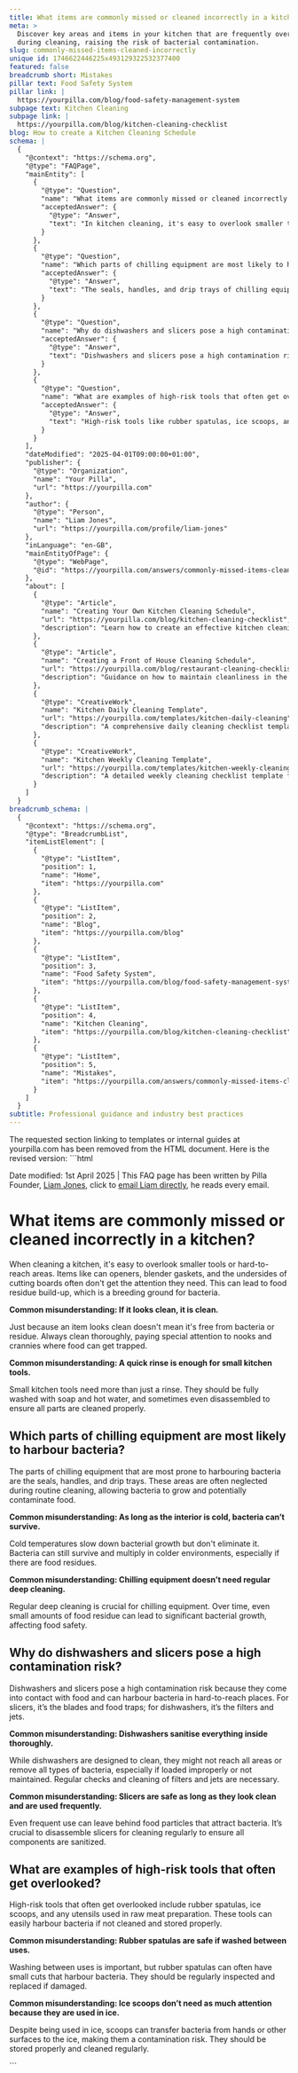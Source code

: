 ```yaml
---
title: What items are commonly missed or cleaned incorrectly in a kitchen?
meta: >
  Discover key areas and items in your kitchen that are frequently overlooked
  during cleaning, raising the risk of bacterial contamination.
slug: commonly-missed-items-cleaned-incorrectly
unique id: 1746622446225x493129322532377400
featured: false
breadcrumb short: Mistakes
pillar text: Food Safety System
pillar link: |
  https://yourpilla.com/blog/food-safety-management-system
subpage text: Kitchen Cleaning
subpage link: |
  https://yourpilla.com/blog/kitchen-cleaning-checklist
blog: How to create a Kitchen Cleaning Schedule
schema: |
  {
    "@context": "https://schema.org",
    "@type": "FAQPage",
    "mainEntity": [
      {
        "@type": "Question",
        "name": "What items are commonly missed or cleaned incorrectly in a kitchen?",
        "acceptedAnswer": {
          "@type": "Answer",
          "text": "In kitchen cleaning, it's easy to overlook smaller tools and hard-to-reach areas such as can openers, blender gaskets, and the undersides of cutting boards. These areas can accumulate food residue and breed bacteria. Always clean thoroughly, particularly in the nooks and crannies where food can get trapped."
        }
      },
      {
        "@type": "Question",
        "name": "Which parts of chilling equipment are most likely to harbour bacteria?",
        "acceptedAnswer": {
          "@type": "Answer",
          "text": "The seals, handles, and drip trays of chilling equipment are most prone to harbouring bacteria, often neglected during routine cleanings. Regular deep cleaning is crucial, as cold temperatures do not eliminate bacteria but simply slow their growth."
        }
      },
      {
        "@type": "Question",
        "name": "Why do dishwashers and slicers pose a high contamination risk?",
        "acceptedAnswer": {
          "@type": "Answer",
          "text": "Dishwashers and slicers pose a high contamination risk due to their contact with food and the presence of hard-to-reach areas where bacteria can accumulate, such as blades and food traps in slicers and filters and jets in dishwashers. Regular maintenance and thorough cleaning of these areas are necessary."
        }
      },
      {
        "@type": "Question",
        "name": "What are examples of high-risk tools that often get overlooked?",
        "acceptedAnswer": {
          "@type": "Answer",
          "text": "High-risk tools like rubber spatulas, ice scoops, and utensils used in raw meat preparation often get overlooked. These tools must be cleaned and stored properly, regularly inspected, and replaced if damaged to reduce contamination risks."
        }
      }
    ],
    "dateModified": "2025-04-01T09:00:00+01:00",
    "publisher": {
      "@type": "Organization",
      "name": "Your Pilla",
      "url": "https://yourpilla.com"
    },
    "author": {
      "@type": "Person",
      "name": "Liam Jones",
      "url": "https://yourpilla.com/profile/liam-jones"
    },
    "inLanguage": "en-GB",
    "mainEntityOfPage": {
      "@type": "WebPage",
      "@id": "https://yourpilla.com/answers/commonly-missed-items-cleaned-incorrectly"
    },
    "about": [
      {
        "@type": "Article",
        "name": "Creating Your Own Kitchen Cleaning Schedule",
        "url": "https://yourpilla.com/blog/kitchen-cleaning-checklist",
        "description": "Learn how to create an effective kitchen cleaning schedule tailored to your needs."
      },
      {
        "@type": "Article",
        "name": "Creating a Front of House Cleaning Schedule",
        "url": "https://yourpilla.com/blog/restaurant-cleaning-checklists",
        "description": "Guidance on how to maintain cleanliness in the front of house areas in a restaurant."
      },
      {
        "@type": "CreativeWork",
        "name": "Kitchen Daily Cleaning Template",
        "url": "https://yourpilla.com/templates/kitchen-daily-cleaning",
        "description": "A comprehensive daily cleaning checklist template for kitchens."
      },
      {
        "@type": "CreativeWork",
        "name": "Kitchen Weekly Cleaning Template",
        "url": "https://yourpilla.com/templates/kitchen-weekly-cleaning",
        "description": "A detailed weekly cleaning checklist template for kitchen maintenance."
      }
    ]
  }
breadcrumb_schema: |
  {
    "@context": "https://schema.org",
    "@type": "BreadcrumbList",
    "itemListElement": [
      {
        "@type": "ListItem",
        "position": 1,
        "name": "Home",
        "item": "https://yourpilla.com"
      },
      {
        "@type": "ListItem",
        "position": 2,
        "name": "Blog",
        "item": "https://yourpilla.com/blog"
      },
      {
        "@type": "ListItem",
        "position": 3,
        "name": "Food Safety System",
        "item": "https://yourpilla.com/blog/food-safety-management-system"
      },
      {
        "@type": "ListItem",
        "position": 4,
        "name": "Kitchen Cleaning",
        "item": "https://yourpilla.com/blog/kitchen-cleaning-checklist"
      },
      {
        "@type": "ListItem",
        "position": 5,
        "name": "Mistakes",
        "item": "https://yourpilla.com/answers/commonly-missed-items-cleaned-incorrectly"
      }
    ]
  }
subtitle: Professional guidance and industry best practices
---
```


The requested section linking to templates or internal guides at yourpilla.com has been removed from the HTML document. Here is the revised version: \`\`\`html

Date modified: 1st April 2025 | This FAQ page has been written by Pilla Founder, [Liam Jones](https://yourpilla.com/profile/liam-jones), click to [email Liam directly](https://mailto:liam@yourpilla.com), he reads every email.

# What items are commonly missed or cleaned incorrectly in a kitchen?

When cleaning a kitchen, it's easy to overlook smaller tools or hard-to-reach areas. Items like can openers, blender gaskets, and the undersides of cutting boards often don't get the attention they need. This can lead to food residue build-up, which is a breeding ground for bacteria.

**Common misunderstanding: If it looks clean, it is clean.**

Just because an item looks clean doesn't mean it's free from bacteria or residue. Always clean thoroughly, paying special attention to nooks and crannies where food can get trapped.

**Common misunderstanding: A quick rinse is enough for small kitchen tools.**

Small kitchen tools need more than just a rinse. They should be fully washed with soap and hot water, and sometimes even disassembled to ensure all parts are cleaned properly.

## Which parts of chilling equipment are most likely to harbour bacteria?

The parts of chilling equipment that are most prone to harbouring bacteria are the seals, handles, and drip trays. These areas are often neglected during routine cleaning, allowing bacteria to grow and potentially contaminate food.

**Common misunderstanding: As long as the interior is cold, bacteria can’t survive.**

Cold temperatures slow down bacterial growth but don't eliminate it. Bacteria can still survive and multiply in colder environments, especially if there are food residues.

**Common misunderstanding: Chilling equipment doesn’t need regular deep cleaning.**

Regular deep cleaning is crucial for chilling equipment. Over time, even small amounts of food residue can lead to significant bacterial growth, affecting food safety.

## Why do dishwashers and slicers pose a high contamination risk?

Dishwashers and slicers pose a high contamination risk because they come into contact with food and can harbour bacteria in hard-to-reach places. For slicers, it’s the blades and food traps; for dishwashers, it’s the filters and jets.

**Common misunderstanding: Dishwashers sanitise everything inside thoroughly.**

While dishwashers are designed to clean, they might not reach all areas or remove all types of bacteria, especially if loaded improperly or not maintained. Regular checks and cleaning of filters and jets are necessary.

**Common misunderstanding: Slicers are safe as long as they look clean and are used frequently.**

Even frequent use can leave behind food particles that attract bacteria. It’s crucial to disassemble slicers for cleaning regularly to ensure all components are sanitized.

## What are examples of high-risk tools that often get overlooked?

High-risk tools that often get overlooked include rubber spatulas, ice scoops, and any utensils used in raw meat preparation. These tools can easily harbour bacteria if not cleaned and stored properly.

**Common misunderstanding: Rubber spatulas are safe if washed between uses.**

Washing between uses is important, but rubber spatulas can often have small cuts that harbour bacteria. They should be regularly inspected and replaced if damaged.

**Common misunderstanding: Ice scoops don’t need as much attention because they are used in ice.**

Despite being used in ice, scoops can transfer bacteria from hands or other surfaces to the ice, making them a contamination risk. They should be stored properly and cleaned regularly.

\`\`\`
